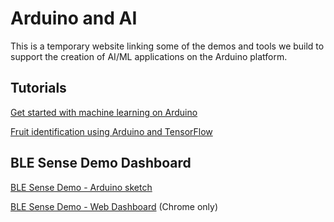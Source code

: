 # Arduino and AI

This is a temporary website linking some of the demos and tools we build to support the creation of AI/ML applications on the Arduino platform.


## Tutorials

[Get started with machine learning on Arduino](https://blog.arduino.cc/2019/10/15/get-started-with-machine-learning-on-arduino/)

[Fruit identification using Arduino and TensorFlow](https://blog.arduino.cc/2019/11/07/fruit-identification-using-arduino-and-tensorflow/)


## BLE Sense Demo Dashboard

[BLE Sense Demo - Arduino sketch](https://create.arduino.cc/editor/dpajak/e4128780-d76d-438f-97a4-541740cb0473/preview)

[BLE Sense Demo - Web Dashboard](https://arduino.github.io/ArduinoAI/BLESense-test-dashboard) (Chrome only)

